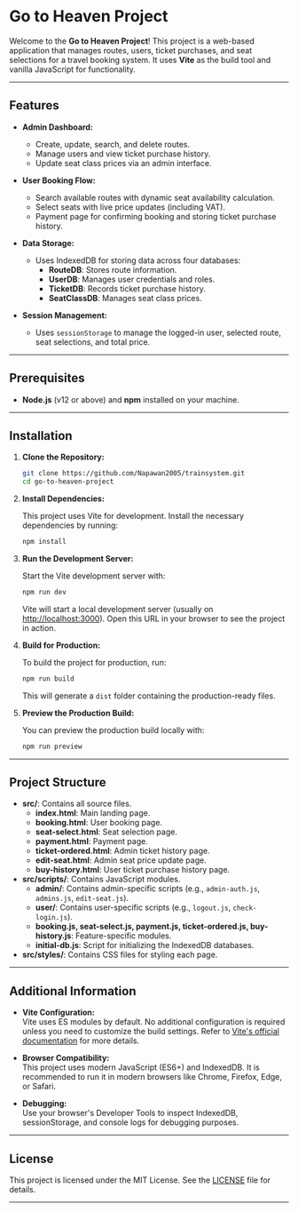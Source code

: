 # Go to Heaven Project

Welcome to the **Go to Heaven Project**! This project is a web-based application that manages routes, users, ticket purchases, and seat selections for a travel booking system. It uses **Vite** as the build tool and vanilla JavaScript for functionality.

---

## Features

- **Admin Dashboard:**  
  - Create, update, search, and delete routes.  
  - Manage users and view ticket purchase history.  
  - Update seat class prices via an admin interface.
  
- **User Booking Flow:**  
  - Search available routes with dynamic seat availability calculation.  
  - Select seats with live price updates (including VAT).  
  - Payment page for confirming booking and storing ticket purchase history.
  
- **Data Storage:**  
  - Uses IndexedDB for storing data across four databases:  
    - **RouteDB**: Stores route information.  
    - **UserDB**: Manages user credentials and roles.  
    - **TicketDB**: Records ticket purchase history.  
    - **SeatClassDB**: Manages seat class prices.
    
- **Session Management:**  
  - Uses `sessionStorage` to manage the logged-in user, selected route, seat selections, and total price.

---

## Prerequisites

- **Node.js** (v12 or above) and **npm** installed on your machine.

---

## Installation

1. **Clone the Repository:**

   ```bash
   git clone https://github.com/Napawan2005/trainsystem.git
   cd go-to-heaven-project
   ```

2. **Install Dependencies:**

   This project uses Vite for development. Install the necessary dependencies by running:

   ```bash
   npm install
   ```

3. **Run the Development Server:**

   Start the Vite development server with:

   ```bash
   npm run dev
   ```

   Vite will start a local development server (usually on [http://localhost:3000](http://localhost:3000)). Open this URL in your browser to see the project in action.

4. **Build for Production:**

   To build the project for production, run:

   ```bash
   npm run build
   ```

   This will generate a `dist` folder containing the production-ready files.

5. **Preview the Production Build:**

   You can preview the production build locally with:

   ```bash
   npm run preview
   ```

---

## Project Structure

- **src/**: Contains all source files.
  - **index.html**: Main landing page.
  - **booking.html**: User booking page.
  - **seat-select.html**: Seat selection page.
  - **payment.html**: Payment page.
  - **ticket-ordered.html**: Admin ticket history page.
  - **edit-seat.html**: Admin seat price update page.
  - **buy-history.html**: User ticket purchase history page.
- **src/scripts/**: Contains JavaScript modules.
  - **admin/**: Contains admin-specific scripts (e.g., `admin-auth.js`, `admins.js`, `edit-seat.js`).
  - **user/**: Contains user-specific scripts (e.g., `logout.js`, `check-login.js`).
  - **booking.js, seat-select.js, payment.js, ticket-ordered.js, buy-history.js**: Feature-specific modules.
  - **initial-db.js**: Script for initializing the IndexedDB databases.
- **src/styles/**: Contains CSS files for styling each page.

---

## Additional Information

- **Vite Configuration:**  
  Vite uses ES modules by default. No additional configuration is required unless you need to customize the build settings. Refer to [Vite's official documentation](https://vitejs.dev/config/) for more details.

- **Browser Compatibility:**  
  This project uses modern JavaScript (ES6+) and IndexedDB. It is recommended to run it in modern browsers like Chrome, Firefox, Edge, or Safari.

- **Debugging:**  
  Use your browser's Developer Tools to inspect IndexedDB, sessionStorage, and console logs for debugging purposes.

---

## License

This project is licensed under the MIT License. See the [LICENSE](LICENSE) file for details.

---
